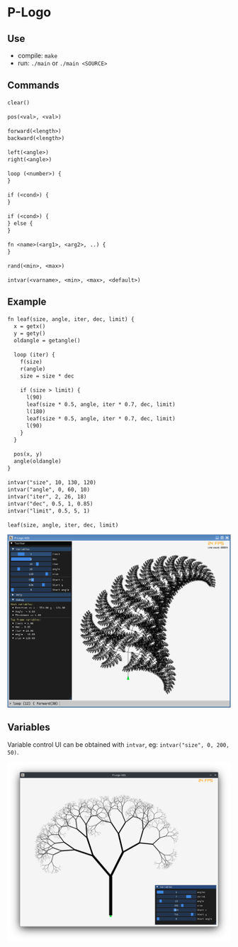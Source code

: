 # P-Logo

## Use

- compile: `make`
- run: `./main` or `./main <SOURCE>`

## Commands

```
clear()

pos(<val>, <val>)

forward(<length>)
backward(<length>)

left(<angle>)
right(<angle>)

loop (<number>) {
}

if (<cond>) {
}

if (<cond>) {
} else {
}

fn <name>(<arg1>, <arg2>, ..) {
}

rand(<min>, <max>)

intvar(<varname>, <min>, <max>, <default>)
```

## Example

```
fn leaf(size, angle, iter, dec, limit) {
  x = getx()
  y = gety()
  oldangle = getangle()

  loop (iter) {
    f(size)
    r(angle)
    size = size * dec

    if (size > limit) {
      l(90)
      leaf(size * 0.5, angle, iter * 0.7, dec, limit)
      l(180)
      leaf(size * 0.5, angle, iter * 0.7, dec, limit)
      l(90)
    }
  }

  pos(x, y)
  angle(oldangle)
}

intvar("size", 10, 130, 120)
intvar("angle", 0, 60, 10)
intvar("iter", 2, 26, 18)
intvar("dec", 0.5, 1, 0.85)
intvar("limit", 0.5, 5, 1)

leaf(size, angle, iter, dec, limit)
```

![Leaf fractal](./misc/frac_leaf.png)

## Variables

Variable control UI can be obtained with `intvar`, eg: `intvar("size", 0, 200, 50)`.

![Tree example](./misc/frac_tree_vars.png)
